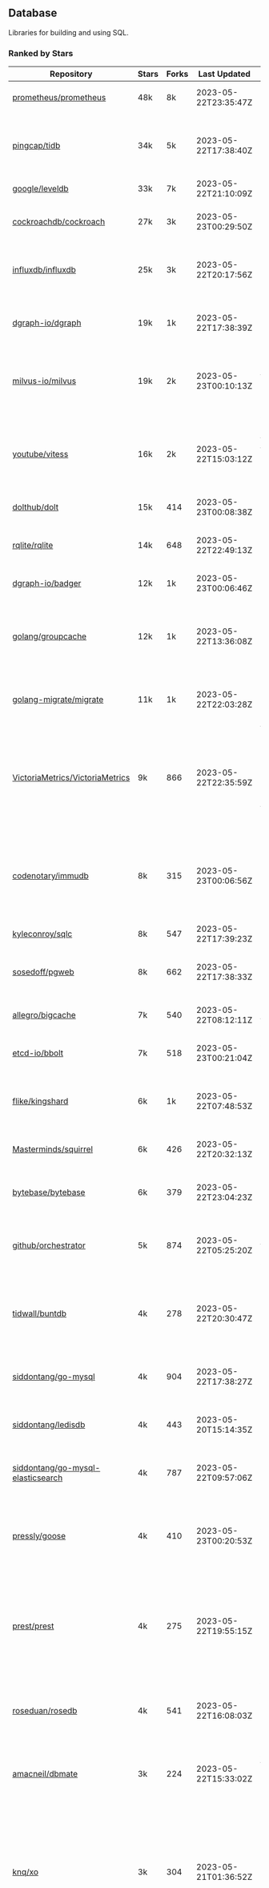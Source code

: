 ## Database

Libraries for building and using SQL.

### Ranked by Stars

| Repository | Stars | Forks | Last Updated | Description | 
|------------|-------|-------|--------------|-------------|
| [prometheus/prometheus](https://github.com/prometheus/prometheus) | 48k | 8k | 2023-05-22T23:35:47Z |  Monitoring system and time series database. |
| [pingcap/tidb](https://github.com/pingcap/tidb) | 34k | 5k | 2023-05-22T17:38:40Z |  TiDB is a distributed SQL database. Inspired by the design of Google F1. |
| [google/leveldb](https://github.com/google/leveldb) | 33k | 7k | 2023-05-22T21:10:09Z | key/value database in Go. |
| [cockroachdb/cockroach](https://github.com/cockroachdb/cockroach) | 27k | 3k | 2023-05-23T00:29:50Z |  Scalable, Geo-Replicated, Transactional Datastore. |
| [influxdb/influxdb](https://github.com/influxdb/influxdb) | 25k | 3k | 2023-05-22T20:17:56Z |  Scalable datastore for metrics, events, and real-time analytics. |
| [dgraph-io/dgraph](https://github.com/dgraph-io/dgraph) | 19k | 1k | 2023-05-22T17:38:39Z |  Scalable, Distributed, Low Latency, High Throughput Graph Database. |
| [milvus-io/milvus](https://github.com/milvus-io/milvus) | 19k | 2k | 2023-05-23T00:10:13Z |  Milvus is a vector database for embedding management, analytics and search. |
| [youtube/vitess](https://github.com/youtube/vitess) | 16k | 2k | 2023-05-22T15:03:12Z |  vitess provides servers and tools which facilitate scaling of MySQL databases for large scale web services. |
| [dolthub/dolt](https://github.com/dolthub/dolt) | 15k | 414 | 2023-05-23T00:08:38Z |  Dolt – It's Git for Data. |
| [rqlite/rqlite](https://github.com/rqlite/rqlite) | 14k | 648 | 2023-05-22T22:49:13Z |  The lightweight, distributed, relational database built on SQLite. |
| [dgraph-io/badger](https://github.com/dgraph-io/badger) | 12k | 1k | 2023-05-23T00:06:46Z |  Fast key-value store in Go. |
| [golang/groupcache](https://github.com/golang/groupcache) | 12k | 1k | 2023-05-22T13:36:08Z |  Groupcache is a caching and cache-filling library, intended as a replacement for memcached in many cases. |
| [golang-migrate/migrate](https://github.com/golang-migrate/migrate) | 11k | 1k | 2023-05-22T22:03:28Z |  Database migrations. CLI and Golang library. |
| [VictoriaMetrics/VictoriaMetrics](https://github.com/VictoriaMetrics/VictoriaMetrics) | 9k | 866 | 2023-05-22T22:35:59Z |  fast, resource-effective and scalable open source time series database. May be used as long-term remote storage for Prometheus. Supports PromQL. |
| [codenotary/immudb](https://github.com/codenotary/immudb) | 8k | 315 | 2023-05-23T00:06:56Z |  immudb is a lightweight, high-speed immutable database for systems and applications written in Go. |
| [kyleconroy/sqlc](https://github.com/kyleconroy/sqlc) | 8k | 547 | 2023-05-22T17:39:23Z |  Generate type-safe code from SQL. |
| [sosedoff/pgweb](https://github.com/sosedoff/pgweb) | 8k | 662 | 2023-05-22T17:38:33Z |  Web-based PostgreSQL database browser. |
| [allegro/bigcache](https://github.com/allegro/bigcache) | 7k | 540 | 2023-05-22T08:12:11Z |  Efficient key/value cache for gigabytes of data. |
| [etcd-io/bbolt](https://github.com/etcd-io/bbolt) | 7k | 518 | 2023-05-23T00:21:04Z |  An embedded key/value database for Go. |
| [flike/kingshard](https://github.com/flike/kingshard) | 6k | 1k | 2023-05-22T07:48:53Z |  kingshard is a high performance proxy for MySQL powered by Golang. |
| [Masterminds/squirrel](https://github.com/Masterminds/squirrel) | 6k | 426 | 2023-05-22T20:32:13Z |  Go library that helps you build SQL queries. |
| [bytebase/bytebase](https://github.com/bytebase/bytebase) | 6k | 379 | 2023-05-22T23:04:23Z |  Safe database schema change and version control for DevOps teams. |
| [github/orchestrator](https://github.com/github/orchestrator) | 5k | 874 | 2023-05-22T05:25:20Z |  MySQL replication topology manager & visualizer. |
| [tidwall/buntdb](https://github.com/tidwall/buntdb) | 4k | 278 | 2023-05-22T20:30:47Z |  Fast, embeddable, in-memory key/value database for Go with custom indexing and spatial support. |
| [siddontang/go-mysql](https://github.com/siddontang/go-mysql) | 4k | 904 | 2023-05-22T17:38:27Z |  Go toolset to handle MySQL protocol and replication. |
| [siddontang/ledisdb](https://github.com/siddontang/ledisdb) | 4k | 443 | 2023-05-20T15:14:35Z |  Ledisdb is a high performance NoSQL like Redis based on LevelDB. |
| [siddontang/go-mysql-elasticsearch](https://github.com/siddontang/go-mysql-elasticsearch) | 4k | 787 | 2023-05-22T09:57:06Z |  Sync your MySQL data into Elasticsearch automatically. |
| [pressly/goose](https://github.com/pressly/goose) | 4k | 410 | 2023-05-23T00:20:53Z |  Database migration tool. You can manage your database's evolution by creating incremental SQL or Go scripts. |
| [prest/prest](https://github.com/prest/prest) | 4k | 275 | 2023-05-22T19:55:15Z |  Simplify and accelerate development, ⚡ instant, realtime, high-performance on any Postgres application, existing or new. |
| [roseduan/rosedb](https://github.com/roseduan/rosedb) | 4k | 541 | 2023-05-22T16:08:03Z |  An embedded k-v database based on LSM+WAL, supports string, list, hash, set, zset. |
| [amacneil/dbmate](https://github.com/amacneil/dbmate) | 3k | 224 | 2023-05-22T15:33:02Z |  A lightweight, framework-agnostic database migration tool. |
| [knq/xo](https://github.com/knq/xo) | 3k | 304 | 2023-05-21T01:36:52Z |  Generate idiomatic Go code for databases based on existing schema definitions or custom queries supporting PostgreSQL, MySQL, SQLite, Oracle, and Microsoft SQL Server. |
| [xujiajun/nutsdb](https://github.com/xujiajun/nutsdb) | 3k | 279 | 2023-05-22T04:42:37Z |  Nutsdb is a simple, fast, embeddable, persistent key/value store written in pure Go. It supports fully serializable transactions and many data structures such as list, set, sorted set. |
| [ariga/atlas](https://github.com/ariga/atlas) | 3k | 146 | 2023-05-22T18:48:26Z |  A Database Toolkit. A CLI designed to help companies better work with their data. |
| [rubenv/sql-migrate](https://github.com/rubenv/sql-migrate) | 3k | 252 | 2023-05-21T05:18:49Z |  Database migration tool. Allows embedding migrations into the application using go-bindata. |
| [hdt3213/godis](https://github.com/hdt3213/godis) | 3k | 477 | 2023-05-21T13:48:41Z |  A Golang implemented high-performance Redis server and cluster. |
| [HouzuoGuo/tiedot](https://github.com/HouzuoGuo/tiedot) | 3k | 271 | 2023-05-15T20:55:16Z |  Your NoSQL database powered by Golang. |
| [bluele/gcache](https://github.com/bluele/gcache) | 2k | 257 | 2023-05-22T02:35:53Z |  Cache library with support for expirable Cache, LFU, LRU and ARC. |
| [muesli/cache2go](https://github.com/muesli/cache2go) | 2k | 510 | 2023-05-22T07:08:47Z |  In-memory key:value cache which supports automatic invalidation based on timeouts. |
| [doug-martin/goqu](https://github.com/doug-martin/goqu) | 2k | 163 | 2023-05-21T02:30:47Z |  Idiomatic SQL builder and query library. |
| [eko/gocache](https://github.com/eko/gocache) | 2k | 161 | 2023-05-22T21:30:26Z |  A complete Go cache library with multiple stores (memory, memcache, redis, ...), chainable, loadable, metrics cache and more. |
| [VictoriaMetrics/fastcache](https://github.com/VictoriaMetrics/fastcache) | 2k | 146 | 2023-05-22T10:35:15Z |  fast thread-safe inmemory cache for big number of entries. Minimizes GC overhead. |
| [didi/gendry](https://github.com/didi/gendry) | 1k | 188 | 2023-05-19T04:44:46Z |  Non-invasive SQL builder and powerful data binder. |
| [CovenantSQL/CovenantSQL](https://github.com/CovenantSQL/CovenantSQL) | 1k | 169 | 2023-05-19T13:45:03Z |  CovenantSQL is a SQL database on blockchain. |
| [peterbourgon/diskv](https://github.com/peterbourgon/diskv) | 1k | 106 | 2023-05-18T12:21:42Z |  Home-grown disk-backed key-value store. |
| [go-jet/jet](https://github.com/go-jet/jet) | 1k | 75 | 2023-05-22T07:00:30Z |  Framework for writing type-safe SQL queries in Go, with ability to easily convert database query result into desired arbitrary object structure. |
| [skeema/skeema](https://github.com/skeema/skeema) | 1k | 108 | 2023-05-22T09:30:51Z |  Pure-SQL schema management system for MySQL, with support for sharding and external online schema change tools. |
| [flower-corp/lotusdb](https://github.com/flower-corp/lotusdb) | 1k | 116 | 2023-05-21T12:14:20Z |  Fast k/v database compatible with lsm and b+tree. |
| [kelindar/column](https://github.com/kelindar/column) | 1k | 46 | 2023-05-21T20:40:14Z |  High-performance, columnar, embeddable in-memory store with bitmap indexing and transactions. |
| [Vertamedia/chproxy](https://github.com/Vertamedia/chproxy) | 1k | 237 | 2023-05-20T18:30:45Z |  HTTP proxy for ClickHouse database. |
| [paranoidguy/databunker](https://github.com/paranoidguy/databunker) | 1k | 56 | 2023-05-22T19:35:01Z |  Personally identifiable information (PII) storage service built to comply with GDPR and CCPA. |
| [akrylysov/pogreb](https://github.com/akrylysov/pogreb) | 1k | 83 | 2023-05-12T03:11:46Z |  Embedded key-value store for read-heavy workloads. |
| [krotik/eliasdb](https://github.com/krotik/eliasdb) | 965 | 49 | 2023-04-29T20:07:38Z |  Dependency-free, transactional graph database with REST API, phrase search and SQL-like query language. |
| [couchbase/moss](https://github.com/couchbase/moss) | 921 | 58 | 2023-05-22T10:59:13Z |  Moss is a simple LSM key-value storage engine written in 100% Go. |
| [go-gormigrate/gormigrate](https://github.com/go-gormigrate/gormigrate) | 886 | 91 | 2023-05-16T20:56:03Z |  Database schema migration helper for Gorm ORM. |
| [linkedin/goavro](https://github.com/linkedin/goavro) | 882 | 209 | 2023-05-20T08:07:50Z |  A Go package that encodes and decodes Avro data. |
| [cybertec-postgresql/pg_timetable](https://github.com/cybertec-postgresql/pg_timetable) | 877 | 56 | 2023-05-21T12:40:50Z |  Advanced scheduling for PostgreSQL. |
| [objectbox/objectbox-go](https://github.com/objectbox/objectbox-go) | 827 | 38 | 2023-05-18T11:21:02Z |  High-performance embedded Object Database (NoSQL) with Go API. |
| [gchaincl/dotsql](https://github.com/gchaincl/dotsql) | 672 | 51 | 2023-04-26T18:49:02Z |  Go library that helps you keep sql files in one place and use them with ease. |
| [jellydator/ttlcache](https://github.com/jellydator/ttlcache) | 655 | 101 | 2023-05-22T03:07:54Z |  An in-memory cache with item expiration and generics. |
| [go-ozzo/ozzo-dbx](https://github.com/go-ozzo/ozzo-dbx) | 595 | 74 | 2023-05-17T03:54:58Z |  Powerful data retrieval methods as well as DB-agnostic query building capabilities. |
| [nikepan/clickhouse-bulk](https://github.com/nikepan/clickhouse-bulk) | 416 | 83 | 2023-05-16T09:41:48Z |  Collects small inserts and sends big requests to ClickHouse servers. |
| [jmhodges/levigo](https://github.com/jmhodges/levigo) | 416 | 90 | 2023-05-15T20:56:26Z |  Levigo is a Go wrapper for LevelDB. |
| [ostafen/clover](https://github.com/ostafen/clover) | 386 | 35 | 2023-05-22T19:24:45Z |  A lightweight document-oriented NoSQL database written in pure Golang. |
| [rocketlaunchr/dbq](https://github.com/rocketlaunchr/dbq) | 373 | 22 | 2023-05-17T03:15:05Z |  Zero boilerplate database operations for Go. |
| [recoilme/pudge](https://github.com/recoilme/pudge) | 342 | 30 | 2023-05-19T16:21:55Z |  Fast and simple key/value store written using Go's standard library. |
| [lqs/sqlingo](https://github.com/lqs/sqlingo) | 307 | 27 | 2023-05-22T07:00:00Z |  A lightweight DSL to build SQL in Go. |
| [faabiosr/cachego](https://github.com/faabiosr/cachego) | 264 | 16 | 2023-05-19T02:09:47Z |  Golang Cache component for multiple drivers. |
| [HDT3213/rdb](https://github.com/HDT3213/rdb) | 254 | 54 | 2023-05-18T08:28:29Z |  Redis RDB file parser for secondary development and memory analysis. |
| [elgris/sqrl](https://github.com/elgris/sqrl) | 252 | 37 | 2023-05-18T17:16:04Z |  SQL query builder, fork of Squirrel with improved performance. |
| [chrislusf/vasto](https://github.com/chrislusf/vasto) | 250 | 30 | 2023-04-16T21:37:22Z |  A distributed high-performance key-value store. On Disk. Eventual consistent. HA. Able to grow or shrink without service interruption. |
| [dtm-labs/dtf](https://github.com/dtm-labs/dtf) | 218 | 29 | 2023-05-12T17:24:16Z |  A distributed transaction manager. Support XA, TCC, SAGA, Reliable Messages. |
| [fern4lvarez/piladb](https://github.com/fern4lvarez/piladb) | 201 | 20 | 2023-05-07T17:05:50Z |  Lightweight RESTful database engine based on stack data structures. |
| [bokwoon95/go-structured-query](https://github.com/bokwoon95/go-structured-query) | 192 | 12 | 2023-04-26T17:57:01Z |  Type-safe SQL builder and struct mapper for Go. |
| [knocknote/octillery](https://github.com/knocknote/octillery) | 183 | 28 | 2023-04-14T10:09:52Z |  Go package for sharding databases ( Supports every ORM or raw SQL ). |
| [lopezator/migrator](https://github.com/lopezator/migrator) | 149 | 16 | 2023-05-17T17:27:09Z |  Dead simple Go database migration library. |
| [GuiaBolso/darwin](https://github.com/GuiaBolso/darwin) | 133 | 36 | 2023-04-01T04:01:33Z |  Database schema evolution library for Go. |
| [akyoto/cache](https://github.com/akyoto/cache) | 131 | 14 | 2023-05-15T09:52:19Z |  In-memory key:value store with expiration time, 0 dependencies, <100 LoC, 100% coverage. |
| [rocketlaunchr/remember-go](https://github.com/rocketlaunchr/remember-go) | 126 | 8 | 2023-04-23T05:06:42Z |  A universal interface for caching slow database queries (backed by redis, memcached, ristretto, or in-memory). |
| [iwanbk/bcache](https://github.com/iwanbk/bcache) | 119 | 13 | 2023-05-10T19:01:26Z |  Eventually consistent distributed in-memory cache Go library. |
| [leporo/sqlf](https://github.com/leporo/sqlf) | 115 | 12 | 2023-05-18T07:00:45Z |  Fast SQL query builder. |
| [unit-io/unitdb](https://github.com/unit-io/unitdb) | 107 | 10 | 2023-05-17T12:43:11Z |  Fast timeseries database for IoT, realtime messaging applications. Access unitdb with pubsub over tcp or websocket using github.com/unit-io/unitd application. |
| [galeone/igor](https://github.com/galeone/igor) | 106 | 5 | 2023-05-22T21:12:40Z |  Abstraction layer for PostgreSQL that supports advanced functionality and uses gorm-like syntax. |
| [viney-shih/go-cache](https://github.com/viney-shih/go-cache) | 105 | 8 | 2023-05-19T04:08:27Z |  A flexible multi-layer Go caching library to deal with in-memory and shared cache by adopting Cache-Aside pattern. |
| [arthurkushman/buildsqlx](https://github.com/arthurkushman/buildsqlx) | 101 | 12 | 2023-05-19T12:00:03Z |  Go database query builder library for PostgreSQL. |
| [amit-davidson/LibraDB](https://github.com/amit-davidson/LibraDB) | 90 | 12 | 2023-05-16T11:54:45Z |  LibraDB is a simple database with less then 1000 lines of code for learning. |
| [Yiling-J/theine-go](https://github.com/Yiling-J/theine-go) | 88 | 4 | 2023-05-22T20:01:17Z |  High performance, near optimal in-memory cache with proactive TTL expiration and generics. |
| [OrlovEvgeny/go-mcache](https://github.com/OrlovEvgeny/go-mcache) | 87 | 15 | 2023-04-21T03:25:57Z |  Fast in-memory key:value store/cache library. Pointer caches. |
| [sj14/dbbench](https://github.com/sj14/dbbench) | 84 | 18 | 2023-05-14T01:45:31Z |  Database benchmarking tool with support for several databases and scripts. |
| [robinjoseph08/go-pg-migrations](https://github.com/robinjoseph08/go-pg-migrations) | 82 | 21 | 2022-10-16T09:44:26Z |  A Go package to help write migrations with go-pg/pg. |
| [nullism/bqb](https://github.com/nullism/bqb) | 76 | 4 | 2023-05-16T05:58:23Z |  Lightweight and easy to learn query builder. |
| [jameycribbs/hare](https://github.com/jameycribbs/hare) | 74 | 10 | 2023-04-25T08:06:36Z |  A simple database management system that stores each table as a text file of line-delimited JSON. |
| [erni27/imcache](https://github.com/erni27/imcache) | 64 | 2 | 2023-05-22T19:40:43Z |  A generic in-memory cache Go library. It supports expiration, sliding expiration, max entries limit, eviction callbacks and sharding. |
| [cristalhq/builq](https://github.com/cristalhq/builq) | 63 | 2 | 2023-05-12T10:05:08Z |  Easily build SQL queries in Go. |
| [zekroTJA/timedmap](https://github.com/zekroTJA/timedmap) | 60 | 8 | 2023-05-20T01:23:51Z |  Map with expiring key-value pairs. |
| [codingsince1985/couchcache](https://github.com/codingsince1985/couchcache) | 59 | 6 | 2023-04-23T05:07:57Z |  RESTful caching micro-service backed by Couchbase server. |
| [xujiajun/godbal](https://github.com/xujiajun/godbal) | 58 | 29 | 2023-04-20T07:44:51Z |  Database Abstraction Layer (dbal) for go. Support SQL builder and get result easily. |
| [codingconcepts/datagen](https://github.com/codingconcepts/datagen) | 56 | 9 | 2023-03-13T12:28:23Z |  A fast data generator that's multi-table aware and supports multi-row DML. |
| [sunary/sqlize](https://github.com/sunary/sqlize) | 52 | 5 | 2023-05-11T21:15:46Z |  Database migration generator. Allows generate sql migration from model and existing sql by differ them. |
| [oaStuff/clusteredBigCache](https://github.com/oaStuff/clusteredBigCache) | 43 | 5 | 2023-02-25T02:05:15Z |  BigCache with clustering support and individual item expiration. |
| [khezen/avro](https://github.com/khezen/avro) | 42 | 8 | 2023-02-14T11:06:24Z |  Discover SQL schemas and convert them to AVRO schemas. Query SQL records into AVRO bytes. |
| [hexdigest/prep](https://github.com/hexdigest/prep) | 33 | 6 | 2022-12-10T17:38:11Z |  Use prepared SQL statements without changing your code. |
| [claygod/coffer](https://github.com/claygod/coffer) | 32 | 4 | 2022-12-07T05:32:05Z |  Simple ACID key-value database that supports transactions. |
| [HnH/qry](https://github.com/HnH/qry) | 29 | 4 | 2023-05-01T07:58:57Z |  Tool that generates constants from files with raw SQL queries. |
| [RichardKnop/go-fixtures](https://github.com/RichardKnop/go-fixtures) | 29 | 10 | 2022-09-26T09:40:19Z |  Django style fixtures for Golang's excellent built-in database/sql library. |
| [adlio/schema](https://github.com/adlio/schema) | 28 | 3 | 2023-03-10T08:50:44Z |  Library to embed schema migrations for database/sql-compatible databases inside your Go binaries. |
| [twharmon/gosql](https://github.com/twharmon/gosql) | 28 | 2 | 2023-02-15T21:49:54Z |  SQL Query builder with better null values support. |
| [larapulse/migrator](https://github.com/larapulse/migrator) | 23 | 4 | 2023-02-13T16:20:54Z |  MySQL database migrator designed to run migrations to your features and manage database schema update with intuitive go code. |
| [floatdrop/2q](https://github.com/floatdrop/2q) | 23 | 4 | 2023-05-02T19:48:55Z |  2Q in-memory cache implementation. |
| [andizzle/rwdb](https://github.com/andizzle/rwdb) | 18 | 2 | 2023-05-02T21:55:01Z |  rwdb provides read replica capability for multiple database servers setup. |
| [liweiyi88/onedump](https://github.com/liweiyi88/onedump) | 18 | 1 | 2023-05-06T11:39:14Z |  Database backup from different drivers to different destinations with one command and configuration. |
| [rafaeljesus/tempdb](https://github.com/rafaeljesus/tempdb) | 17 | 3 | 2022-09-26T09:37:38Z |  Key-value store for temporary items. |
| [muir/libschema](https://github.com/muir/libschema) | 13 | 4 | 2023-01-31T18:59:50Z |  Define your migrations separately in each library. Migrations for open source libraries. MySQL & PostgreSQL. |
| [ulovecode/gdcache](https://github.com/ulovecode/gdcache) | 10 | 2 | 2023-05-12T15:56:57Z |  A pure non-intrusive cache library implemented by golang, you can use it to implement your own distributed cache. |
| [lawzava/go-pg-migrate](https://github.com/lawzava/go-pg-migrate) | 10 | 3 | 2023-02-24T06:43:29Z |  CLI-friendly package for go-pg migrations management. |
| [cheshir/ttlcache](https://github.com/cheshir/ttlcache) | 9 | 7 | 2023-03-26T17:03:11Z |  In-memory key value storage with TTL for each record. |
| [Kachit/gorm-seeder](https://github.com/Kachit/gorm-seeder) | 8 | 1 | 2023-05-09T17:56:01Z |  Simple database seeder for Gorm ORM. |
| [pupizoid/ormlite](https://github.com/pupizoid/ormlite) | 8 | 3 | 2023-05-09T00:14:15Z |  Lightweight package containing some ORM-like features and helpers for sqlite databases. |
| [twharmon/dynago](https://github.com/twharmon/dynago) | 8 | 0 | 2023-04-29T13:01:41Z |  Simplify working with AWS DynamoDB. |
| [rafaelespinoza/godfish](https://github.com/rafaelespinoza/godfish) | 4 | 0 | 2023-04-24T02:46:04Z |  Database migration manager, works with native query language. Support for cassandra, mysql, postgres, sqlite3. |
| [go-the-way/sg](https://github.com/go-the-way/sg) | 3 | 0 | 2023-01-17T23:10:27Z |  A SQL Gen for generating standard SQLs(supports: CRUD) written in Go. |
| [no-src/nscache](https://github.com/no-src/nscache) | 2 | 0 | 2023-04-21T08:05:59Z |  A Go caching framework that supports multiple data source drivers. |
| [/](https://github.com/gobuffalo/pop/tree/master/soda) | 0 | 0 | 0001-01-01T00:00:00Z |  Database migration, creation, ORM, etc... for MySQL, PostgreSQL, and SQLite. |

### Ranked by Forks

| Repository | Stars | Forks | Last Updated | Description | 
|------------|-------|-------|--------------|-------------|
| [prometheus/prometheus](https://github.com/prometheus/prometheus) | 48k | 8k | 2023-05-22T23:35:47Z |  Monitoring system and time series database. |
| [google/leveldb](https://github.com/google/leveldb) | 33k | 7k | 2023-05-22T21:10:09Z | key/value database in Go. |
| [pingcap/tidb](https://github.com/pingcap/tidb) | 34k | 5k | 2023-05-22T17:38:40Z |  TiDB is a distributed SQL database. Inspired by the design of Google F1. |
| [cockroachdb/cockroach](https://github.com/cockroachdb/cockroach) | 27k | 3k | 2023-05-23T00:29:50Z |  Scalable, Geo-Replicated, Transactional Datastore. |
| [influxdb/influxdb](https://github.com/influxdb/influxdb) | 25k | 3k | 2023-05-22T20:17:56Z |  Scalable datastore for metrics, events, and real-time analytics. |
| [milvus-io/milvus](https://github.com/milvus-io/milvus) | 19k | 2k | 2023-05-23T00:10:13Z |  Milvus is a vector database for embedding management, analytics and search. |
| [youtube/vitess](https://github.com/youtube/vitess) | 16k | 2k | 2023-05-22T15:03:12Z |  vitess provides servers and tools which facilitate scaling of MySQL databases for large scale web services. |
| [dgraph-io/dgraph](https://github.com/dgraph-io/dgraph) | 19k | 1k | 2023-05-22T17:38:39Z |  Scalable, Distributed, Low Latency, High Throughput Graph Database. |
| [golang/groupcache](https://github.com/golang/groupcache) | 12k | 1k | 2023-05-22T13:36:08Z |  Groupcache is a caching and cache-filling library, intended as a replacement for memcached in many cases. |
| [flike/kingshard](https://github.com/flike/kingshard) | 6k | 1k | 2023-05-22T07:48:53Z |  kingshard is a high performance proxy for MySQL powered by Golang. |
| [golang-migrate/migrate](https://github.com/golang-migrate/migrate) | 11k | 1k | 2023-05-22T22:03:28Z |  Database migrations. CLI and Golang library. |
| [dgraph-io/badger](https://github.com/dgraph-io/badger) | 12k | 1k | 2023-05-23T00:06:46Z |  Fast key-value store in Go. |
| [siddontang/go-mysql](https://github.com/siddontang/go-mysql) | 4k | 904 | 2023-05-22T17:38:27Z |  Go toolset to handle MySQL protocol and replication. |
| [github/orchestrator](https://github.com/github/orchestrator) | 5k | 874 | 2023-05-22T05:25:20Z |  MySQL replication topology manager & visualizer. |
| [VictoriaMetrics/VictoriaMetrics](https://github.com/VictoriaMetrics/VictoriaMetrics) | 9k | 866 | 2023-05-22T22:35:59Z |  fast, resource-effective and scalable open source time series database. May be used as long-term remote storage for Prometheus. Supports PromQL. |
| [siddontang/go-mysql-elasticsearch](https://github.com/siddontang/go-mysql-elasticsearch) | 4k | 787 | 2023-05-22T09:57:06Z |  Sync your MySQL data into Elasticsearch automatically. |
| [sosedoff/pgweb](https://github.com/sosedoff/pgweb) | 8k | 662 | 2023-05-22T17:38:33Z |  Web-based PostgreSQL database browser. |
| [rqlite/rqlite](https://github.com/rqlite/rqlite) | 14k | 648 | 2023-05-22T22:49:13Z |  The lightweight, distributed, relational database built on SQLite. |
| [kyleconroy/sqlc](https://github.com/kyleconroy/sqlc) | 8k | 547 | 2023-05-22T17:39:23Z |  Generate type-safe code from SQL. |
| [roseduan/rosedb](https://github.com/roseduan/rosedb) | 4k | 541 | 2023-05-22T16:08:03Z |  An embedded k-v database based on LSM+WAL, supports string, list, hash, set, zset. |
| [allegro/bigcache](https://github.com/allegro/bigcache) | 7k | 540 | 2023-05-22T08:12:11Z |  Efficient key/value cache for gigabytes of data. |
| [etcd-io/bbolt](https://github.com/etcd-io/bbolt) | 7k | 518 | 2023-05-23T00:21:04Z |  An embedded key/value database for Go. |
| [muesli/cache2go](https://github.com/muesli/cache2go) | 2k | 510 | 2023-05-22T07:08:47Z |  In-memory key:value cache which supports automatic invalidation based on timeouts. |
| [hdt3213/godis](https://github.com/hdt3213/godis) | 3k | 477 | 2023-05-21T13:48:41Z |  A Golang implemented high-performance Redis server and cluster. |
| [siddontang/ledisdb](https://github.com/siddontang/ledisdb) | 4k | 443 | 2023-05-20T15:14:35Z |  Ledisdb is a high performance NoSQL like Redis based on LevelDB. |
| [Masterminds/squirrel](https://github.com/Masterminds/squirrel) | 6k | 426 | 2023-05-22T20:32:13Z |  Go library that helps you build SQL queries. |
| [dolthub/dolt](https://github.com/dolthub/dolt) | 15k | 414 | 2023-05-23T00:08:38Z |  Dolt – It's Git for Data. |
| [pressly/goose](https://github.com/pressly/goose) | 4k | 410 | 2023-05-23T00:20:53Z |  Database migration tool. You can manage your database's evolution by creating incremental SQL or Go scripts. |
| [bytebase/bytebase](https://github.com/bytebase/bytebase) | 6k | 379 | 2023-05-22T23:04:23Z |  Safe database schema change and version control for DevOps teams. |
| [codenotary/immudb](https://github.com/codenotary/immudb) | 8k | 315 | 2023-05-23T00:06:56Z |  immudb is a lightweight, high-speed immutable database for systems and applications written in Go. |
| [knq/xo](https://github.com/knq/xo) | 3k | 304 | 2023-05-21T01:36:52Z |  Generate idiomatic Go code for databases based on existing schema definitions or custom queries supporting PostgreSQL, MySQL, SQLite, Oracle, and Microsoft SQL Server. |
| [xujiajun/nutsdb](https://github.com/xujiajun/nutsdb) | 3k | 279 | 2023-05-22T04:42:37Z |  Nutsdb is a simple, fast, embeddable, persistent key/value store written in pure Go. It supports fully serializable transactions and many data structures such as list, set, sorted set. |
| [tidwall/buntdb](https://github.com/tidwall/buntdb) | 4k | 278 | 2023-05-22T20:30:47Z |  Fast, embeddable, in-memory key/value database for Go with custom indexing and spatial support. |
| [prest/prest](https://github.com/prest/prest) | 4k | 275 | 2023-05-22T19:55:15Z |  Simplify and accelerate development, ⚡ instant, realtime, high-performance on any Postgres application, existing or new. |
| [HouzuoGuo/tiedot](https://github.com/HouzuoGuo/tiedot) | 3k | 271 | 2023-05-15T20:55:16Z |  Your NoSQL database powered by Golang. |
| [bluele/gcache](https://github.com/bluele/gcache) | 2k | 257 | 2023-05-22T02:35:53Z |  Cache library with support for expirable Cache, LFU, LRU and ARC. |
| [rubenv/sql-migrate](https://github.com/rubenv/sql-migrate) | 3k | 252 | 2023-05-21T05:18:49Z |  Database migration tool. Allows embedding migrations into the application using go-bindata. |
| [Vertamedia/chproxy](https://github.com/Vertamedia/chproxy) | 1k | 237 | 2023-05-20T18:30:45Z |  HTTP proxy for ClickHouse database. |
| [amacneil/dbmate](https://github.com/amacneil/dbmate) | 3k | 224 | 2023-05-22T15:33:02Z |  A lightweight, framework-agnostic database migration tool. |
| [linkedin/goavro](https://github.com/linkedin/goavro) | 882 | 209 | 2023-05-20T08:07:50Z |  A Go package that encodes and decodes Avro data. |
| [didi/gendry](https://github.com/didi/gendry) | 1k | 188 | 2023-05-19T04:44:46Z |  Non-invasive SQL builder and powerful data binder. |
| [CovenantSQL/CovenantSQL](https://github.com/CovenantSQL/CovenantSQL) | 1k | 169 | 2023-05-19T13:45:03Z |  CovenantSQL is a SQL database on blockchain. |
| [doug-martin/goqu](https://github.com/doug-martin/goqu) | 2k | 163 | 2023-05-21T02:30:47Z |  Idiomatic SQL builder and query library. |
| [eko/gocache](https://github.com/eko/gocache) | 2k | 161 | 2023-05-22T21:30:26Z |  A complete Go cache library with multiple stores (memory, memcache, redis, ...), chainable, loadable, metrics cache and more. |
| [VictoriaMetrics/fastcache](https://github.com/VictoriaMetrics/fastcache) | 2k | 146 | 2023-05-22T10:35:15Z |  fast thread-safe inmemory cache for big number of entries. Minimizes GC overhead. |
| [ariga/atlas](https://github.com/ariga/atlas) | 3k | 146 | 2023-05-22T18:48:26Z |  A Database Toolkit. A CLI designed to help companies better work with their data. |
| [flower-corp/lotusdb](https://github.com/flower-corp/lotusdb) | 1k | 116 | 2023-05-21T12:14:20Z |  Fast k/v database compatible with lsm and b+tree. |
| [skeema/skeema](https://github.com/skeema/skeema) | 1k | 108 | 2023-05-22T09:30:51Z |  Pure-SQL schema management system for MySQL, with support for sharding and external online schema change tools. |
| [peterbourgon/diskv](https://github.com/peterbourgon/diskv) | 1k | 106 | 2023-05-18T12:21:42Z |  Home-grown disk-backed key-value store. |
| [jellydator/ttlcache](https://github.com/jellydator/ttlcache) | 655 | 101 | 2023-05-22T03:07:54Z |  An in-memory cache with item expiration and generics. |
| [go-gormigrate/gormigrate](https://github.com/go-gormigrate/gormigrate) | 886 | 91 | 2023-05-16T20:56:03Z |  Database schema migration helper for Gorm ORM. |
| [jmhodges/levigo](https://github.com/jmhodges/levigo) | 416 | 90 | 2023-05-15T20:56:26Z |  Levigo is a Go wrapper for LevelDB. |
| [nikepan/clickhouse-bulk](https://github.com/nikepan/clickhouse-bulk) | 416 | 83 | 2023-05-16T09:41:48Z |  Collects small inserts and sends big requests to ClickHouse servers. |
| [akrylysov/pogreb](https://github.com/akrylysov/pogreb) | 1k | 83 | 2023-05-12T03:11:46Z |  Embedded key-value store for read-heavy workloads. |
| [go-jet/jet](https://github.com/go-jet/jet) | 1k | 75 | 2023-05-22T07:00:30Z |  Framework for writing type-safe SQL queries in Go, with ability to easily convert database query result into desired arbitrary object structure. |
| [go-ozzo/ozzo-dbx](https://github.com/go-ozzo/ozzo-dbx) | 595 | 74 | 2023-05-17T03:54:58Z |  Powerful data retrieval methods as well as DB-agnostic query building capabilities. |
| [couchbase/moss](https://github.com/couchbase/moss) | 921 | 58 | 2023-05-22T10:59:13Z |  Moss is a simple LSM key-value storage engine written in 100% Go. |
| [cybertec-postgresql/pg_timetable](https://github.com/cybertec-postgresql/pg_timetable) | 877 | 56 | 2023-05-21T12:40:50Z |  Advanced scheduling for PostgreSQL. |
| [paranoidguy/databunker](https://github.com/paranoidguy/databunker) | 1k | 56 | 2023-05-22T19:35:01Z |  Personally identifiable information (PII) storage service built to comply with GDPR and CCPA. |
| [HDT3213/rdb](https://github.com/HDT3213/rdb) | 254 | 54 | 2023-05-18T08:28:29Z |  Redis RDB file parser for secondary development and memory analysis. |
| [gchaincl/dotsql](https://github.com/gchaincl/dotsql) | 672 | 51 | 2023-04-26T18:49:02Z |  Go library that helps you keep sql files in one place and use them with ease. |
| [krotik/eliasdb](https://github.com/krotik/eliasdb) | 965 | 49 | 2023-04-29T20:07:38Z |  Dependency-free, transactional graph database with REST API, phrase search and SQL-like query language. |
| [kelindar/column](https://github.com/kelindar/column) | 1k | 46 | 2023-05-21T20:40:14Z |  High-performance, columnar, embeddable in-memory store with bitmap indexing and transactions. |
| [objectbox/objectbox-go](https://github.com/objectbox/objectbox-go) | 827 | 38 | 2023-05-18T11:21:02Z |  High-performance embedded Object Database (NoSQL) with Go API. |
| [elgris/sqrl](https://github.com/elgris/sqrl) | 252 | 37 | 2023-05-18T17:16:04Z |  SQL query builder, fork of Squirrel with improved performance. |
| [GuiaBolso/darwin](https://github.com/GuiaBolso/darwin) | 133 | 36 | 2023-04-01T04:01:33Z |  Database schema evolution library for Go. |
| [ostafen/clover](https://github.com/ostafen/clover) | 386 | 35 | 2023-05-22T19:24:45Z |  A lightweight document-oriented NoSQL database written in pure Golang. |
| [recoilme/pudge](https://github.com/recoilme/pudge) | 342 | 30 | 2023-05-19T16:21:55Z |  Fast and simple key/value store written using Go's standard library. |
| [chrislusf/vasto](https://github.com/chrislusf/vasto) | 250 | 30 | 2023-04-16T21:37:22Z |  A distributed high-performance key-value store. On Disk. Eventual consistent. HA. Able to grow or shrink without service interruption. |
| [dtm-labs/dtf](https://github.com/dtm-labs/dtf) | 218 | 29 | 2023-05-12T17:24:16Z |  A distributed transaction manager. Support XA, TCC, SAGA, Reliable Messages. |
| [xujiajun/godbal](https://github.com/xujiajun/godbal) | 58 | 29 | 2023-04-20T07:44:51Z |  Database Abstraction Layer (dbal) for go. Support SQL builder and get result easily. |
| [knocknote/octillery](https://github.com/knocknote/octillery) | 183 | 28 | 2023-04-14T10:09:52Z |  Go package for sharding databases ( Supports every ORM or raw SQL ). |
| [lqs/sqlingo](https://github.com/lqs/sqlingo) | 307 | 27 | 2023-05-22T07:00:00Z |  A lightweight DSL to build SQL in Go. |
| [rocketlaunchr/dbq](https://github.com/rocketlaunchr/dbq) | 373 | 22 | 2023-05-17T03:15:05Z |  Zero boilerplate database operations for Go. |
| [robinjoseph08/go-pg-migrations](https://github.com/robinjoseph08/go-pg-migrations) | 82 | 21 | 2022-10-16T09:44:26Z |  A Go package to help write migrations with go-pg/pg. |
| [fern4lvarez/piladb](https://github.com/fern4lvarez/piladb) | 201 | 20 | 2023-05-07T17:05:50Z |  Lightweight RESTful database engine based on stack data structures. |
| [sj14/dbbench](https://github.com/sj14/dbbench) | 84 | 18 | 2023-05-14T01:45:31Z |  Database benchmarking tool with support for several databases and scripts. |
| [faabiosr/cachego](https://github.com/faabiosr/cachego) | 264 | 16 | 2023-05-19T02:09:47Z |  Golang Cache component for multiple drivers. |
| [lopezator/migrator](https://github.com/lopezator/migrator) | 149 | 16 | 2023-05-17T17:27:09Z |  Dead simple Go database migration library. |
| [OrlovEvgeny/go-mcache](https://github.com/OrlovEvgeny/go-mcache) | 87 | 15 | 2023-04-21T03:25:57Z |  Fast in-memory key:value store/cache library. Pointer caches. |
| [akyoto/cache](https://github.com/akyoto/cache) | 131 | 14 | 2023-05-15T09:52:19Z |  In-memory key:value store with expiration time, 0 dependencies, <100 LoC, 100% coverage. |
| [iwanbk/bcache](https://github.com/iwanbk/bcache) | 119 | 13 | 2023-05-10T19:01:26Z |  Eventually consistent distributed in-memory cache Go library. |
| [leporo/sqlf](https://github.com/leporo/sqlf) | 115 | 12 | 2023-05-18T07:00:45Z |  Fast SQL query builder. |
| [arthurkushman/buildsqlx](https://github.com/arthurkushman/buildsqlx) | 101 | 12 | 2023-05-19T12:00:03Z |  Go database query builder library for PostgreSQL. |
| [amit-davidson/LibraDB](https://github.com/amit-davidson/LibraDB) | 90 | 12 | 2023-05-16T11:54:45Z |  LibraDB is a simple database with less then 1000 lines of code for learning. |
| [bokwoon95/go-structured-query](https://github.com/bokwoon95/go-structured-query) | 192 | 12 | 2023-04-26T17:57:01Z |  Type-safe SQL builder and struct mapper for Go. |
| [unit-io/unitdb](https://github.com/unit-io/unitdb) | 107 | 10 | 2023-05-17T12:43:11Z |  Fast timeseries database for IoT, realtime messaging applications. Access unitdb with pubsub over tcp or websocket using github.com/unit-io/unitd application. |
| [jameycribbs/hare](https://github.com/jameycribbs/hare) | 74 | 10 | 2023-04-25T08:06:36Z |  A simple database management system that stores each table as a text file of line-delimited JSON. |
| [RichardKnop/go-fixtures](https://github.com/RichardKnop/go-fixtures) | 29 | 10 | 2022-09-26T09:40:19Z |  Django style fixtures for Golang's excellent built-in database/sql library. |
| [codingconcepts/datagen](https://github.com/codingconcepts/datagen) | 56 | 9 | 2023-03-13T12:28:23Z |  A fast data generator that's multi-table aware and supports multi-row DML. |
| [viney-shih/go-cache](https://github.com/viney-shih/go-cache) | 105 | 8 | 2023-05-19T04:08:27Z |  A flexible multi-layer Go caching library to deal with in-memory and shared cache by adopting Cache-Aside pattern. |
| [rocketlaunchr/remember-go](https://github.com/rocketlaunchr/remember-go) | 126 | 8 | 2023-04-23T05:06:42Z |  A universal interface for caching slow database queries (backed by redis, memcached, ristretto, or in-memory). |
| [khezen/avro](https://github.com/khezen/avro) | 42 | 8 | 2023-02-14T11:06:24Z |  Discover SQL schemas and convert them to AVRO schemas. Query SQL records into AVRO bytes. |
| [zekroTJA/timedmap](https://github.com/zekroTJA/timedmap) | 60 | 8 | 2023-05-20T01:23:51Z |  Map with expiring key-value pairs. |
| [cheshir/ttlcache](https://github.com/cheshir/ttlcache) | 9 | 7 | 2023-03-26T17:03:11Z |  In-memory key value storage with TTL for each record. |
| [codingsince1985/couchcache](https://github.com/codingsince1985/couchcache) | 59 | 6 | 2023-04-23T05:07:57Z |  RESTful caching micro-service backed by Couchbase server. |
| [hexdigest/prep](https://github.com/hexdigest/prep) | 33 | 6 | 2022-12-10T17:38:11Z |  Use prepared SQL statements without changing your code. |
| [galeone/igor](https://github.com/galeone/igor) | 106 | 5 | 2023-05-22T21:12:40Z |  Abstraction layer for PostgreSQL that supports advanced functionality and uses gorm-like syntax. |
| [sunary/sqlize](https://github.com/sunary/sqlize) | 52 | 5 | 2023-05-11T21:15:46Z |  Database migration generator. Allows generate sql migration from model and existing sql by differ them. |
| [oaStuff/clusteredBigCache](https://github.com/oaStuff/clusteredBigCache) | 43 | 5 | 2023-02-25T02:05:15Z |  BigCache with clustering support and individual item expiration. |
| [nullism/bqb](https://github.com/nullism/bqb) | 76 | 4 | 2023-05-16T05:58:23Z |  Lightweight and easy to learn query builder. |
| [claygod/coffer](https://github.com/claygod/coffer) | 32 | 4 | 2022-12-07T05:32:05Z |  Simple ACID key-value database that supports transactions. |
| [HnH/qry](https://github.com/HnH/qry) | 29 | 4 | 2023-05-01T07:58:57Z |  Tool that generates constants from files with raw SQL queries. |
| [Yiling-J/theine-go](https://github.com/Yiling-J/theine-go) | 88 | 4 | 2023-05-22T20:01:17Z |  High performance, near optimal in-memory cache with proactive TTL expiration and generics. |
| [larapulse/migrator](https://github.com/larapulse/migrator) | 23 | 4 | 2023-02-13T16:20:54Z |  MySQL database migrator designed to run migrations to your features and manage database schema update with intuitive go code. |
| [floatdrop/2q](https://github.com/floatdrop/2q) | 23 | 4 | 2023-05-02T19:48:55Z |  2Q in-memory cache implementation. |
| [muir/libschema](https://github.com/muir/libschema) | 13 | 4 | 2023-01-31T18:59:50Z |  Define your migrations separately in each library. Migrations for open source libraries. MySQL & PostgreSQL. |
| [rafaeljesus/tempdb](https://github.com/rafaeljesus/tempdb) | 17 | 3 | 2022-09-26T09:37:38Z |  Key-value store for temporary items. |
| [pupizoid/ormlite](https://github.com/pupizoid/ormlite) | 8 | 3 | 2023-05-09T00:14:15Z |  Lightweight package containing some ORM-like features and helpers for sqlite databases. |
| [adlio/schema](https://github.com/adlio/schema) | 28 | 3 | 2023-03-10T08:50:44Z |  Library to embed schema migrations for database/sql-compatible databases inside your Go binaries. |
| [lawzava/go-pg-migrate](https://github.com/lawzava/go-pg-migrate) | 10 | 3 | 2023-02-24T06:43:29Z |  CLI-friendly package for go-pg migrations management. |
| [twharmon/gosql](https://github.com/twharmon/gosql) | 28 | 2 | 2023-02-15T21:49:54Z |  SQL Query builder with better null values support. |
| [ulovecode/gdcache](https://github.com/ulovecode/gdcache) | 10 | 2 | 2023-05-12T15:56:57Z |  A pure non-intrusive cache library implemented by golang, you can use it to implement your own distributed cache. |
| [andizzle/rwdb](https://github.com/andizzle/rwdb) | 18 | 2 | 2023-05-02T21:55:01Z |  rwdb provides read replica capability for multiple database servers setup. |
| [cristalhq/builq](https://github.com/cristalhq/builq) | 63 | 2 | 2023-05-12T10:05:08Z |  Easily build SQL queries in Go. |
| [erni27/imcache](https://github.com/erni27/imcache) | 64 | 2 | 2023-05-22T19:40:43Z |  A generic in-memory cache Go library. It supports expiration, sliding expiration, max entries limit, eviction callbacks and sharding. |
| [liweiyi88/onedump](https://github.com/liweiyi88/onedump) | 18 | 1 | 2023-05-06T11:39:14Z |  Database backup from different drivers to different destinations with one command and configuration. |
| [Kachit/gorm-seeder](https://github.com/Kachit/gorm-seeder) | 8 | 1 | 2023-05-09T17:56:01Z |  Simple database seeder for Gorm ORM. |
| [twharmon/dynago](https://github.com/twharmon/dynago) | 8 | 0 | 2023-04-29T13:01:41Z |  Simplify working with AWS DynamoDB. |
| [rafaelespinoza/godfish](https://github.com/rafaelespinoza/godfish) | 4 | 0 | 2023-04-24T02:46:04Z |  Database migration manager, works with native query language. Support for cassandra, mysql, postgres, sqlite3. |
| [go-the-way/sg](https://github.com/go-the-way/sg) | 3 | 0 | 2023-01-17T23:10:27Z |  A SQL Gen for generating standard SQLs(supports: CRUD) written in Go. |
| [no-src/nscache](https://github.com/no-src/nscache) | 2 | 0 | 2023-04-21T08:05:59Z |  A Go caching framework that supports multiple data source drivers. |
| [/](https://github.com/gobuffalo/pop/tree/master/soda) | 0 | 0 | 0001-01-01T00:00:00Z |  Database migration, creation, ORM, etc... for MySQL, PostgreSQL, and SQLite. |

### Ranked by Last Updated

| Repository | Stars | Forks | Last Updated | Description | 
|------------|-------|-------|--------------|-------------|
| [cockroachdb/cockroach](https://github.com/cockroachdb/cockroach) | 27k | 3k | 2023-05-23T00:29:50Z |  Scalable, Geo-Replicated, Transactional Datastore. |
| [etcd-io/bbolt](https://github.com/etcd-io/bbolt) | 7k | 518 | 2023-05-23T00:21:04Z |  An embedded key/value database for Go. |
| [pressly/goose](https://github.com/pressly/goose) | 4k | 410 | 2023-05-23T00:20:53Z |  Database migration tool. You can manage your database's evolution by creating incremental SQL or Go scripts. |
| [milvus-io/milvus](https://github.com/milvus-io/milvus) | 19k | 2k | 2023-05-23T00:10:13Z |  Milvus is a vector database for embedding management, analytics and search. |
| [dolthub/dolt](https://github.com/dolthub/dolt) | 15k | 414 | 2023-05-23T00:08:38Z |  Dolt – It's Git for Data. |
| [codenotary/immudb](https://github.com/codenotary/immudb) | 8k | 315 | 2023-05-23T00:06:56Z |  immudb is a lightweight, high-speed immutable database for systems and applications written in Go. |
| [dgraph-io/badger](https://github.com/dgraph-io/badger) | 12k | 1k | 2023-05-23T00:06:46Z |  Fast key-value store in Go. |
| [prometheus/prometheus](https://github.com/prometheus/prometheus) | 48k | 8k | 2023-05-22T23:35:47Z |  Monitoring system and time series database. |
| [bytebase/bytebase](https://github.com/bytebase/bytebase) | 6k | 379 | 2023-05-22T23:04:23Z |  Safe database schema change and version control for DevOps teams. |
| [rqlite/rqlite](https://github.com/rqlite/rqlite) | 14k | 648 | 2023-05-22T22:49:13Z |  The lightweight, distributed, relational database built on SQLite. |
| [VictoriaMetrics/VictoriaMetrics](https://github.com/VictoriaMetrics/VictoriaMetrics) | 9k | 866 | 2023-05-22T22:35:59Z |  fast, resource-effective and scalable open source time series database. May be used as long-term remote storage for Prometheus. Supports PromQL. |
| [golang-migrate/migrate](https://github.com/golang-migrate/migrate) | 11k | 1k | 2023-05-22T22:03:28Z |  Database migrations. CLI and Golang library. |
| [eko/gocache](https://github.com/eko/gocache) | 2k | 161 | 2023-05-22T21:30:26Z |  A complete Go cache library with multiple stores (memory, memcache, redis, ...), chainable, loadable, metrics cache and more. |
| [galeone/igor](https://github.com/galeone/igor) | 106 | 5 | 2023-05-22T21:12:40Z |  Abstraction layer for PostgreSQL that supports advanced functionality and uses gorm-like syntax. |
| [google/leveldb](https://github.com/google/leveldb) | 33k | 7k | 2023-05-22T21:10:09Z | key/value database in Go. |
| [Masterminds/squirrel](https://github.com/Masterminds/squirrel) | 6k | 426 | 2023-05-22T20:32:13Z |  Go library that helps you build SQL queries. |
| [tidwall/buntdb](https://github.com/tidwall/buntdb) | 4k | 278 | 2023-05-22T20:30:47Z |  Fast, embeddable, in-memory key/value database for Go with custom indexing and spatial support. |
| [influxdb/influxdb](https://github.com/influxdb/influxdb) | 25k | 3k | 2023-05-22T20:17:56Z |  Scalable datastore for metrics, events, and real-time analytics. |
| [Yiling-J/theine-go](https://github.com/Yiling-J/theine-go) | 88 | 4 | 2023-05-22T20:01:17Z |  High performance, near optimal in-memory cache with proactive TTL expiration and generics. |
| [prest/prest](https://github.com/prest/prest) | 4k | 275 | 2023-05-22T19:55:15Z |  Simplify and accelerate development, ⚡ instant, realtime, high-performance on any Postgres application, existing or new. |
| [erni27/imcache](https://github.com/erni27/imcache) | 64 | 2 | 2023-05-22T19:40:43Z |  A generic in-memory cache Go library. It supports expiration, sliding expiration, max entries limit, eviction callbacks and sharding. |
| [paranoidguy/databunker](https://github.com/paranoidguy/databunker) | 1k | 56 | 2023-05-22T19:35:01Z |  Personally identifiable information (PII) storage service built to comply with GDPR and CCPA. |
| [ostafen/clover](https://github.com/ostafen/clover) | 386 | 35 | 2023-05-22T19:24:45Z |  A lightweight document-oriented NoSQL database written in pure Golang. |
| [ariga/atlas](https://github.com/ariga/atlas) | 3k | 146 | 2023-05-22T18:48:26Z |  A Database Toolkit. A CLI designed to help companies better work with their data. |
| [kyleconroy/sqlc](https://github.com/kyleconroy/sqlc) | 8k | 547 | 2023-05-22T17:39:23Z |  Generate type-safe code from SQL. |
| [pingcap/tidb](https://github.com/pingcap/tidb) | 34k | 5k | 2023-05-22T17:38:40Z |  TiDB is a distributed SQL database. Inspired by the design of Google F1. |
| [dgraph-io/dgraph](https://github.com/dgraph-io/dgraph) | 19k | 1k | 2023-05-22T17:38:39Z |  Scalable, Distributed, Low Latency, High Throughput Graph Database. |
| [sosedoff/pgweb](https://github.com/sosedoff/pgweb) | 8k | 662 | 2023-05-22T17:38:33Z |  Web-based PostgreSQL database browser. |
| [siddontang/go-mysql](https://github.com/siddontang/go-mysql) | 4k | 904 | 2023-05-22T17:38:27Z |  Go toolset to handle MySQL protocol and replication. |
| [roseduan/rosedb](https://github.com/roseduan/rosedb) | 4k | 541 | 2023-05-22T16:08:03Z |  An embedded k-v database based on LSM+WAL, supports string, list, hash, set, zset. |
| [amacneil/dbmate](https://github.com/amacneil/dbmate) | 3k | 224 | 2023-05-22T15:33:02Z |  A lightweight, framework-agnostic database migration tool. |
| [youtube/vitess](https://github.com/youtube/vitess) | 16k | 2k | 2023-05-22T15:03:12Z |  vitess provides servers and tools which facilitate scaling of MySQL databases for large scale web services. |
| [golang/groupcache](https://github.com/golang/groupcache) | 12k | 1k | 2023-05-22T13:36:08Z |  Groupcache is a caching and cache-filling library, intended as a replacement for memcached in many cases. |
| [couchbase/moss](https://github.com/couchbase/moss) | 921 | 58 | 2023-05-22T10:59:13Z |  Moss is a simple LSM key-value storage engine written in 100% Go. |
| [VictoriaMetrics/fastcache](https://github.com/VictoriaMetrics/fastcache) | 2k | 146 | 2023-05-22T10:35:15Z |  fast thread-safe inmemory cache for big number of entries. Minimizes GC overhead. |
| [siddontang/go-mysql-elasticsearch](https://github.com/siddontang/go-mysql-elasticsearch) | 4k | 787 | 2023-05-22T09:57:06Z |  Sync your MySQL data into Elasticsearch automatically. |
| [skeema/skeema](https://github.com/skeema/skeema) | 1k | 108 | 2023-05-22T09:30:51Z |  Pure-SQL schema management system for MySQL, with support for sharding and external online schema change tools. |
| [allegro/bigcache](https://github.com/allegro/bigcache) | 7k | 540 | 2023-05-22T08:12:11Z |  Efficient key/value cache for gigabytes of data. |
| [flike/kingshard](https://github.com/flike/kingshard) | 6k | 1k | 2023-05-22T07:48:53Z |  kingshard is a high performance proxy for MySQL powered by Golang. |
| [muesli/cache2go](https://github.com/muesli/cache2go) | 2k | 510 | 2023-05-22T07:08:47Z |  In-memory key:value cache which supports automatic invalidation based on timeouts. |
| [go-jet/jet](https://github.com/go-jet/jet) | 1k | 75 | 2023-05-22T07:00:30Z |  Framework for writing type-safe SQL queries in Go, with ability to easily convert database query result into desired arbitrary object structure. |
| [lqs/sqlingo](https://github.com/lqs/sqlingo) | 307 | 27 | 2023-05-22T07:00:00Z |  A lightweight DSL to build SQL in Go. |
| [github/orchestrator](https://github.com/github/orchestrator) | 5k | 874 | 2023-05-22T05:25:20Z |  MySQL replication topology manager & visualizer. |
| [xujiajun/nutsdb](https://github.com/xujiajun/nutsdb) | 3k | 279 | 2023-05-22T04:42:37Z |  Nutsdb is a simple, fast, embeddable, persistent key/value store written in pure Go. It supports fully serializable transactions and many data structures such as list, set, sorted set. |
| [jellydator/ttlcache](https://github.com/jellydator/ttlcache) | 655 | 101 | 2023-05-22T03:07:54Z |  An in-memory cache with item expiration and generics. |
| [bluele/gcache](https://github.com/bluele/gcache) | 2k | 257 | 2023-05-22T02:35:53Z |  Cache library with support for expirable Cache, LFU, LRU and ARC. |
| [kelindar/column](https://github.com/kelindar/column) | 1k | 46 | 2023-05-21T20:40:14Z |  High-performance, columnar, embeddable in-memory store with bitmap indexing and transactions. |
| [hdt3213/godis](https://github.com/hdt3213/godis) | 3k | 477 | 2023-05-21T13:48:41Z |  A Golang implemented high-performance Redis server and cluster. |
| [cybertec-postgresql/pg_timetable](https://github.com/cybertec-postgresql/pg_timetable) | 877 | 56 | 2023-05-21T12:40:50Z |  Advanced scheduling for PostgreSQL. |
| [flower-corp/lotusdb](https://github.com/flower-corp/lotusdb) | 1k | 116 | 2023-05-21T12:14:20Z |  Fast k/v database compatible with lsm and b+tree. |
| [rubenv/sql-migrate](https://github.com/rubenv/sql-migrate) | 3k | 252 | 2023-05-21T05:18:49Z |  Database migration tool. Allows embedding migrations into the application using go-bindata. |
| [doug-martin/goqu](https://github.com/doug-martin/goqu) | 2k | 163 | 2023-05-21T02:30:47Z |  Idiomatic SQL builder and query library. |
| [knq/xo](https://github.com/knq/xo) | 3k | 304 | 2023-05-21T01:36:52Z |  Generate idiomatic Go code for databases based on existing schema definitions or custom queries supporting PostgreSQL, MySQL, SQLite, Oracle, and Microsoft SQL Server. |
| [Vertamedia/chproxy](https://github.com/Vertamedia/chproxy) | 1k | 237 | 2023-05-20T18:30:45Z |  HTTP proxy for ClickHouse database. |
| [siddontang/ledisdb](https://github.com/siddontang/ledisdb) | 4k | 443 | 2023-05-20T15:14:35Z |  Ledisdb is a high performance NoSQL like Redis based on LevelDB. |
| [linkedin/goavro](https://github.com/linkedin/goavro) | 882 | 209 | 2023-05-20T08:07:50Z |  A Go package that encodes and decodes Avro data. |
| [zekroTJA/timedmap](https://github.com/zekroTJA/timedmap) | 60 | 8 | 2023-05-20T01:23:51Z |  Map with expiring key-value pairs. |
| [recoilme/pudge](https://github.com/recoilme/pudge) | 342 | 30 | 2023-05-19T16:21:55Z |  Fast and simple key/value store written using Go's standard library. |
| [CovenantSQL/CovenantSQL](https://github.com/CovenantSQL/CovenantSQL) | 1k | 169 | 2023-05-19T13:45:03Z |  CovenantSQL is a SQL database on blockchain. |
| [arthurkushman/buildsqlx](https://github.com/arthurkushman/buildsqlx) | 101 | 12 | 2023-05-19T12:00:03Z |  Go database query builder library for PostgreSQL. |
| [didi/gendry](https://github.com/didi/gendry) | 1k | 188 | 2023-05-19T04:44:46Z |  Non-invasive SQL builder and powerful data binder. |
| [viney-shih/go-cache](https://github.com/viney-shih/go-cache) | 105 | 8 | 2023-05-19T04:08:27Z |  A flexible multi-layer Go caching library to deal with in-memory and shared cache by adopting Cache-Aside pattern. |
| [faabiosr/cachego](https://github.com/faabiosr/cachego) | 264 | 16 | 2023-05-19T02:09:47Z |  Golang Cache component for multiple drivers. |
| [elgris/sqrl](https://github.com/elgris/sqrl) | 252 | 37 | 2023-05-18T17:16:04Z |  SQL query builder, fork of Squirrel with improved performance. |
| [peterbourgon/diskv](https://github.com/peterbourgon/diskv) | 1k | 106 | 2023-05-18T12:21:42Z |  Home-grown disk-backed key-value store. |
| [objectbox/objectbox-go](https://github.com/objectbox/objectbox-go) | 827 | 38 | 2023-05-18T11:21:02Z |  High-performance embedded Object Database (NoSQL) with Go API. |
| [HDT3213/rdb](https://github.com/HDT3213/rdb) | 254 | 54 | 2023-05-18T08:28:29Z |  Redis RDB file parser for secondary development and memory analysis. |
| [leporo/sqlf](https://github.com/leporo/sqlf) | 115 | 12 | 2023-05-18T07:00:45Z |  Fast SQL query builder. |
| [lopezator/migrator](https://github.com/lopezator/migrator) | 149 | 16 | 2023-05-17T17:27:09Z |  Dead simple Go database migration library. |
| [unit-io/unitdb](https://github.com/unit-io/unitdb) | 107 | 10 | 2023-05-17T12:43:11Z |  Fast timeseries database for IoT, realtime messaging applications. Access unitdb with pubsub over tcp or websocket using github.com/unit-io/unitd application. |
| [go-ozzo/ozzo-dbx](https://github.com/go-ozzo/ozzo-dbx) | 595 | 74 | 2023-05-17T03:54:58Z |  Powerful data retrieval methods as well as DB-agnostic query building capabilities. |
| [rocketlaunchr/dbq](https://github.com/rocketlaunchr/dbq) | 373 | 22 | 2023-05-17T03:15:05Z |  Zero boilerplate database operations for Go. |
| [go-gormigrate/gormigrate](https://github.com/go-gormigrate/gormigrate) | 886 | 91 | 2023-05-16T20:56:03Z |  Database schema migration helper for Gorm ORM. |
| [amit-davidson/LibraDB](https://github.com/amit-davidson/LibraDB) | 90 | 12 | 2023-05-16T11:54:45Z |  LibraDB is a simple database with less then 1000 lines of code for learning. |
| [nikepan/clickhouse-bulk](https://github.com/nikepan/clickhouse-bulk) | 416 | 83 | 2023-05-16T09:41:48Z |  Collects small inserts and sends big requests to ClickHouse servers. |
| [nullism/bqb](https://github.com/nullism/bqb) | 76 | 4 | 2023-05-16T05:58:23Z |  Lightweight and easy to learn query builder. |
| [jmhodges/levigo](https://github.com/jmhodges/levigo) | 416 | 90 | 2023-05-15T20:56:26Z |  Levigo is a Go wrapper for LevelDB. |
| [HouzuoGuo/tiedot](https://github.com/HouzuoGuo/tiedot) | 3k | 271 | 2023-05-15T20:55:16Z |  Your NoSQL database powered by Golang. |
| [akyoto/cache](https://github.com/akyoto/cache) | 131 | 14 | 2023-05-15T09:52:19Z |  In-memory key:value store with expiration time, 0 dependencies, <100 LoC, 100% coverage. |
| [sj14/dbbench](https://github.com/sj14/dbbench) | 84 | 18 | 2023-05-14T01:45:31Z |  Database benchmarking tool with support for several databases and scripts. |
| [dtm-labs/dtf](https://github.com/dtm-labs/dtf) | 218 | 29 | 2023-05-12T17:24:16Z |  A distributed transaction manager. Support XA, TCC, SAGA, Reliable Messages. |
| [ulovecode/gdcache](https://github.com/ulovecode/gdcache) | 10 | 2 | 2023-05-12T15:56:57Z |  A pure non-intrusive cache library implemented by golang, you can use it to implement your own distributed cache. |
| [cristalhq/builq](https://github.com/cristalhq/builq) | 63 | 2 | 2023-05-12T10:05:08Z |  Easily build SQL queries in Go. |
| [akrylysov/pogreb](https://github.com/akrylysov/pogreb) | 1k | 83 | 2023-05-12T03:11:46Z |  Embedded key-value store for read-heavy workloads. |
| [sunary/sqlize](https://github.com/sunary/sqlize) | 52 | 5 | 2023-05-11T21:15:46Z |  Database migration generator. Allows generate sql migration from model and existing sql by differ them. |
| [iwanbk/bcache](https://github.com/iwanbk/bcache) | 119 | 13 | 2023-05-10T19:01:26Z |  Eventually consistent distributed in-memory cache Go library. |
| [Kachit/gorm-seeder](https://github.com/Kachit/gorm-seeder) | 8 | 1 | 2023-05-09T17:56:01Z |  Simple database seeder for Gorm ORM. |
| [pupizoid/ormlite](https://github.com/pupizoid/ormlite) | 8 | 3 | 2023-05-09T00:14:15Z |  Lightweight package containing some ORM-like features and helpers for sqlite databases. |
| [fern4lvarez/piladb](https://github.com/fern4lvarez/piladb) | 201 | 20 | 2023-05-07T17:05:50Z |  Lightweight RESTful database engine based on stack data structures. |
| [liweiyi88/onedump](https://github.com/liweiyi88/onedump) | 18 | 1 | 2023-05-06T11:39:14Z |  Database backup from different drivers to different destinations with one command and configuration. |
| [andizzle/rwdb](https://github.com/andizzle/rwdb) | 18 | 2 | 2023-05-02T21:55:01Z |  rwdb provides read replica capability for multiple database servers setup. |
| [floatdrop/2q](https://github.com/floatdrop/2q) | 23 | 4 | 2023-05-02T19:48:55Z |  2Q in-memory cache implementation. |
| [HnH/qry](https://github.com/HnH/qry) | 29 | 4 | 2023-05-01T07:58:57Z |  Tool that generates constants from files with raw SQL queries. |
| [krotik/eliasdb](https://github.com/krotik/eliasdb) | 965 | 49 | 2023-04-29T20:07:38Z |  Dependency-free, transactional graph database with REST API, phrase search and SQL-like query language. |
| [twharmon/dynago](https://github.com/twharmon/dynago) | 8 | 0 | 2023-04-29T13:01:41Z |  Simplify working with AWS DynamoDB. |
| [gchaincl/dotsql](https://github.com/gchaincl/dotsql) | 672 | 51 | 2023-04-26T18:49:02Z |  Go library that helps you keep sql files in one place and use them with ease. |
| [bokwoon95/go-structured-query](https://github.com/bokwoon95/go-structured-query) | 192 | 12 | 2023-04-26T17:57:01Z |  Type-safe SQL builder and struct mapper for Go. |
| [jameycribbs/hare](https://github.com/jameycribbs/hare) | 74 | 10 | 2023-04-25T08:06:36Z |  A simple database management system that stores each table as a text file of line-delimited JSON. |
| [rafaelespinoza/godfish](https://github.com/rafaelespinoza/godfish) | 4 | 0 | 2023-04-24T02:46:04Z |  Database migration manager, works with native query language. Support for cassandra, mysql, postgres, sqlite3. |
| [codingsince1985/couchcache](https://github.com/codingsince1985/couchcache) | 59 | 6 | 2023-04-23T05:07:57Z |  RESTful caching micro-service backed by Couchbase server. |
| [rocketlaunchr/remember-go](https://github.com/rocketlaunchr/remember-go) | 126 | 8 | 2023-04-23T05:06:42Z |  A universal interface for caching slow database queries (backed by redis, memcached, ristretto, or in-memory). |
| [no-src/nscache](https://github.com/no-src/nscache) | 2 | 0 | 2023-04-21T08:05:59Z |  A Go caching framework that supports multiple data source drivers. |
| [OrlovEvgeny/go-mcache](https://github.com/OrlovEvgeny/go-mcache) | 87 | 15 | 2023-04-21T03:25:57Z |  Fast in-memory key:value store/cache library. Pointer caches. |
| [xujiajun/godbal](https://github.com/xujiajun/godbal) | 58 | 29 | 2023-04-20T07:44:51Z |  Database Abstraction Layer (dbal) for go. Support SQL builder and get result easily. |
| [chrislusf/vasto](https://github.com/chrislusf/vasto) | 250 | 30 | 2023-04-16T21:37:22Z |  A distributed high-performance key-value store. On Disk. Eventual consistent. HA. Able to grow or shrink without service interruption. |
| [knocknote/octillery](https://github.com/knocknote/octillery) | 183 | 28 | 2023-04-14T10:09:52Z |  Go package for sharding databases ( Supports every ORM or raw SQL ). |
| [GuiaBolso/darwin](https://github.com/GuiaBolso/darwin) | 133 | 36 | 2023-04-01T04:01:33Z |  Database schema evolution library for Go. |
| [cheshir/ttlcache](https://github.com/cheshir/ttlcache) | 9 | 7 | 2023-03-26T17:03:11Z |  In-memory key value storage with TTL for each record. |
| [codingconcepts/datagen](https://github.com/codingconcepts/datagen) | 56 | 9 | 2023-03-13T12:28:23Z |  A fast data generator that's multi-table aware and supports multi-row DML. |
| [adlio/schema](https://github.com/adlio/schema) | 28 | 3 | 2023-03-10T08:50:44Z |  Library to embed schema migrations for database/sql-compatible databases inside your Go binaries. |
| [oaStuff/clusteredBigCache](https://github.com/oaStuff/clusteredBigCache) | 43 | 5 | 2023-02-25T02:05:15Z |  BigCache with clustering support and individual item expiration. |
| [lawzava/go-pg-migrate](https://github.com/lawzava/go-pg-migrate) | 10 | 3 | 2023-02-24T06:43:29Z |  CLI-friendly package for go-pg migrations management. |
| [twharmon/gosql](https://github.com/twharmon/gosql) | 28 | 2 | 2023-02-15T21:49:54Z |  SQL Query builder with better null values support. |
| [khezen/avro](https://github.com/khezen/avro) | 42 | 8 | 2023-02-14T11:06:24Z |  Discover SQL schemas and convert them to AVRO schemas. Query SQL records into AVRO bytes. |
| [larapulse/migrator](https://github.com/larapulse/migrator) | 23 | 4 | 2023-02-13T16:20:54Z |  MySQL database migrator designed to run migrations to your features and manage database schema update with intuitive go code. |
| [muir/libschema](https://github.com/muir/libschema) | 13 | 4 | 2023-01-31T18:59:50Z |  Define your migrations separately in each library. Migrations for open source libraries. MySQL & PostgreSQL. |
| [go-the-way/sg](https://github.com/go-the-way/sg) | 3 | 0 | 2023-01-17T23:10:27Z |  A SQL Gen for generating standard SQLs(supports: CRUD) written in Go. |
| [hexdigest/prep](https://github.com/hexdigest/prep) | 33 | 6 | 2022-12-10T17:38:11Z |  Use prepared SQL statements without changing your code. |
| [claygod/coffer](https://github.com/claygod/coffer) | 32 | 4 | 2022-12-07T05:32:05Z |  Simple ACID key-value database that supports transactions. |
| [robinjoseph08/go-pg-migrations](https://github.com/robinjoseph08/go-pg-migrations) | 82 | 21 | 2022-10-16T09:44:26Z |  A Go package to help write migrations with go-pg/pg. |
| [RichardKnop/go-fixtures](https://github.com/RichardKnop/go-fixtures) | 29 | 10 | 2022-09-26T09:40:19Z |  Django style fixtures for Golang's excellent built-in database/sql library. |
| [rafaeljesus/tempdb](https://github.com/rafaeljesus/tempdb) | 17 | 3 | 2022-09-26T09:37:38Z |  Key-value store for temporary items. |
| [/](https://github.com/gobuffalo/pop/tree/master/soda) | 0 | 0 | 0001-01-01T00:00:00Z |  Database migration, creation, ORM, etc... for MySQL, PostgreSQL, and SQLite. |

